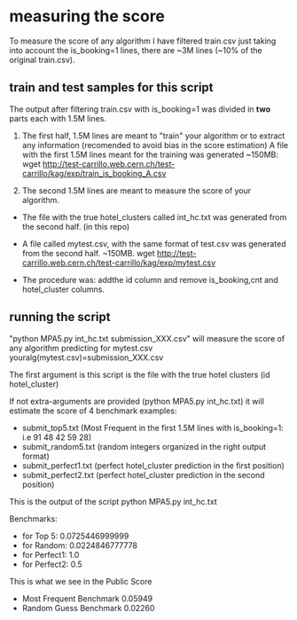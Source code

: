 # measuring the score
To measure the score of any algorithm I have filtered train.csv just taking into account the is_booking=1 lines, there are ~3M lines (~10% of the original train.csv). 
## train and test samples for this script

The output after filtering train.csv with is_booking=1 was divided in **two** parts each with 1.5M lines.

1. The first half, 1.5M lines are meant to "train" your algorithm or to extract any information (recomended to avoid bias in the score estimation) A file with the first 1.5M lines meant for the training was generated ~150MB: wget http://test-carrillo.web.cern.ch/test-carrillo/kag/exp/train_is_booking_A.csv

1. The second 1.5M lines are meant to measure the score of your algorithm.  

  * The file with the true hotel_clusters called int_hc.txt was generated from the second half. (in this repo)

  * A file called mytest.csv, with the same format of test.csv was generated from the second half. ~150MB. wget http://test-carrillo.web.cern.ch/test-carrillo/kag/exp/mytest.csv
  * The procedure was: addthe id column and remove is_booking,cnt and hotel_cluster columns. 

## running the script 
"python MPA5.py int_hc.txt submission_XXX.csv" will measure the score of any algorithm predicting for mytest.csv youralg(mytest.csv)=submission_XXX.csv
 
The first argument is this script is the file with the true hotel clusters (id hotel_cluster)

If not extra-arguments are provided (python MPA5.py int_hc.txt) it will estimate the score of 4 benchmark examples:
- submit_top5.txt (Most Frequent in the first 1.5M lines with is_booking=1: i.e 91 48 42 59 28)
- submit_random5.txt (random integers organized in the right output format)
- submit_perfect1.txt (perfect hotel_cluster prediction in the first position)
- submit_perfect2.txt (perfect hotel_cluster prediction in the second position)

This is the output of the script python MPA5.py int_hc.txt

Benchmarks:
- for Top 5: 0.0725446999999
- for Random: 0.0224846777778
- for Perfect1: 1.0
- for Perfect2: 0.5

This is what we see in the Public Score
- Most Frequent Benchmark	0.05949
- Random Guess Benchmark	0.02260
